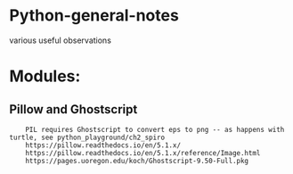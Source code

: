 # Python-general-notes
various useful observations

# Modules:

## Pillow and Ghostscript

        PIL requires Ghostscript to convert eps to png -- as happens with turtle, see python_playground/ch2_spiro
        https://pillow.readthedocs.io/en/5.1.x/
        https://pillow.readthedocs.io/en/5.1.x/reference/Image.html
        https://pages.uoregon.edu/koch/Ghostscript-9.50-Full.pkg
        
